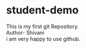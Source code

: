 # student-demo
This is my first git Repository.
<br>
Author- Shivani<br>
i am very happy to use github.
